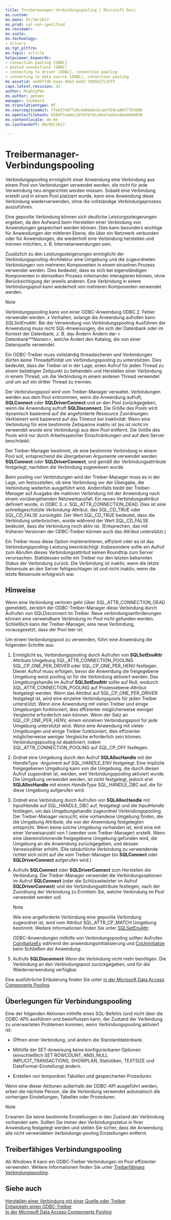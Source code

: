 ```yaml
---
title: Treibermanager-Verbindungspooling | Microsoft Docs
ms.custom: 
ms.date: 01/19/2017
ms.prod: sql-non-specified
ms.reviewer: 
ms.suite: 
ms.technology:
- drivers
ms.tgt_pltfrm: 
ms.topic: article
helpviewer_keywords:
- connection pooling [ODBC]
- pooled connections [ODBC]
- connecting to driver [ODBC], connection pooling
- connecting to data source [ODBC], connection pooling
ms.assetid: ee95ffdb-5aa1-49a3-beb2-7695b27c3df9
caps.latest.revision: 32
author: MightyPen
ms.author: genemi
manager: jhubbard
ms.translationtype: MT
ms.sourcegitcommit: f7e6274d77a9cdd4de6cbcaef559ca99f77b3608
ms.openlocfilehash: b589f7aa0e110767b7dca9be7aa82edee486b058
ms.contentlocale: de-de
ms.lasthandoff: 09/09/2017

---
```

# <a name="driver-manager-connection-pooling"></a>Treibermanager-Verbindungspooling
Verbindungspooling ermöglicht einer Anwendung eine Verbindung aus einem Pool von Verbindungen verwendet werden, die nicht für jede Verwendung neu eingerichtet werden müssen. Sobald eine Verbindung erstellt und in einem Pool platziert wurde, kann eine Anwendung diese Verbindung wiederverwenden, ohne die vollständige Verbindungsprozess auszuführen.  
  
 Eine gepoolte Verbindung können sich deutliche Leistungssteigerungen ergeben, da den Aufwand beim Herstellen einer Verbindung von Anwendungen gespeichert werden können. Dies kann besonders wichtige für Anwendungen der mittleren Ebene, die über ein Netzwerk verbunden oder für Anwendungen, die wiederholt eine Verbindung herstellen und trennen möchten, z. B. Internetanwendungen sein.  
  
 Zusätzlich zu den Leistungssteigerungen ermöglicht der Verbindungspooling-Architektur eine Umgebung und die zugeordneten Verbindungen von mehreren Komponenten in einem einzelnen Prozess verwendet werden. Dies bedeutet, dass es sich bei eigenständigen Komponenten in demselben Prozess miteinander interagieren können, ohne Berücksichtigung der jeweils anderen. Eine Verbindung in einem Verbindungspool kann wiederholt von mehreren Komponenten verwendet werden.  
  
> [!NOTE]  
>  Verbindungspooling kann von einer ODBC-Anwendung ODBC 2. Fehler verwendet werden. *x* Verhalten, solange die Anwendung aufrufen kann *SQLSetEnvAttr*. Bei der Verwendung von Verbindungspooling Ausführen der Anwendung muss nicht SQL-Anweisungen, die sich der Datenbank oder im Kontext der Datenbank, z. B. das Ändern Ändern der \< *Datenbank**Namen*>, welche Ändert den Katalog, die von einer Datenquelle verwendet.  
  
 Ein ODBC-Treiber muss vollständig threadsicheren und Verbindungen dürfen keine Threadaffinität um Verbindungspooling zu unterstützen. Dies bedeutet, dass der Treiber ist in der Lage, einen Aufruf für jeden Thread zu einem beliebigen Zeitpunkt zu behandeln und Herstellen einer Verbindung in einem Thread, um die Verbindung in einem anderen Thread verwendet und um auf ein dritter Thread zu trennen.  
  
 Der Verbindungspool wird vom Treiber-Manager verwaltet. Verbindungen werden aus dem Pool entnommen, wenn die Anwendung aufruft, **SQLConnect** oder **SQLDriverConnect** und an den Pool zurückgegeben, wenn die Anwendung aufruft **SQLDisconnect**. Die Größe des Pools wird dynamisch basierend auf die angeforderte Ressource Zuordnungen. Verkleinert wird basierend auf das Timeout bei Inaktivität: Wenn eine Verbindung für eine bestimmte Zeitspanne inaktiv ist (es ist nicht im verwendet wurde eine Verbindung) aus dem Pool entfernt. Die Größe des Pools wird nur durch Arbeitsspeicher Einschränkungen und auf dem Server beschränkt.  
  
 Der Treiber-Manager bestimmt, ob eine bestimmte Verbindung in einem Pool soll, entsprechend die übergebenen Argumente verwendet werden **SQLConnect** oder **SQLDriverConnect**, und gemäß der Verbindungsattribute festgelegt, nachdem die Verbindung zugewiesen wurde.  
  
 Beim pooling von Verbindungen wird der Treiber-Manager muss es in der Lage, um festzustellen, ob eine Verbindung vor der Übergabe, die Verbindung weiterhin ausgeführt wird. Andernfalls bleibt der Treiber-Manager auf Ausgabe die inaktiven Verbindung mit der Anwendung nach einem vorübergehenden Netzwerkausfall. Ein neues Verbindungsattribut definiert wurde, in ODBC 3.*.x*: SQL_ATTR_CONNECTION_DEAD. Dies ist eine schreibgeschützte Verbindung-Attribut, das SQL_CD_TRUE oder SQL_CD_FALSE zurückgibt. Der Wert SQL_CD_TRUE bedeutet, dass die Verbindung unterbrochen, wurde während der Wert SQL_CD_FALSE bedeutet, dass die Verbindung noch aktiv ist. (Entsprechen, das mit früheren Versionen der ODBC-Treiber können auch das Attribut unterstützt.)  
  
 Ein Treiber muss diese Option implementieren, effizient oder es ist das Verbindungspooling-Leistung beeinträchtigt. Insbesondere sollte ein Aufruf zum Abrufen dieses Verbindungsattribut keinen Roundtrip zum Server verursachen. Stattdessen sollte ein Treiber nur den letzten bekannten Status der Verbindung zurück. Die Verbindung ist inaktiv, wenn die letzte Reiseroute an den Server fehlgeschlagen ist und nicht inaktiv, wenn die letzte Reiseroute erfolgreich war.  
  
## <a name="remarks"></a>Hinweise  
 Wenn eine Verbindung verloren geht (über SQL_ATTR_CONNECTION_DEAD gemeldet), zerstört der ODBC-Treiber-Manager diese Verbindung durch Aufrufen von SQLDisconnect im Treiber. Neue verbindungsanforderungen können eine verwendbare Verbindung im Pool nicht gefunden werden. Schließlich kann der Treiber-Manager, eine neue Verbindung, vorausgesetzt, dass der Pool leer ist.  
  
 Um einem Verbindungspool zu verwenden, führt eine Anwendung die folgenden Schritte aus:  
  
1.  Ermöglicht es, Verbindungspooling durch Aufrufen von **SQLSetEnvAttr** Attributs Umgebung SQL_ATTR_CONNECTION_POOLING SQL_CP_ONE_PER_DRIVER oder SQL_CP_ONE_PER_HENV festlegen. Dieser Aufruf muss erfolgen, bevor die Anwendung die freigegebene Umgebung weist pooling ist für die Verbindung aktiviert werden. Das Umgebungshandle im Aufruf **SQLSetEnvAttr** sollte auf Null, wodurch SQL_ATTR_CONNECTION_POOLING auf Prozessebene-Attribut festgelegt werden. Wenn das Attribut auf SQL_CP_ONE_PER_DRIVER festgelegt ist, wird eine einzelne Verbindungspools für jeden Treiber unterstützt. Wenn eine Anwendung mit vielen Treiber und einige Umgebungen funktioniert, dies effizienter möglicherweise weniger Vergleiche erforderlich sein können. Wenn der Satz an SQL_CP_ONE_PER_HENV, einem einzelnen Verbindungspool für jede Umgebung unterstützt wird. Wenn eine Anwendung mit vielen Umgebungen und einige Treiber funktioniert, dies effizienter möglicherweise weniger Vergleiche erforderlich sein können. Verbindungspooling ist deaktiviert, indem SQL_ATTR_CONNECTION_POOLING auf SQL_CP_OFF festlegen.  
  
2.  Ordnet eine Umgebung durch den Aufruf **SQLAllocHandle** mit der *HandleType* -Argument auf SQL_HANDLE_ENV festgelegt. Eine implizite freigegebenen Umgebung kann von die Umgebung, die durch diesen Aufruf zugeordnet ist, werden, weil Verbindungspooling aktiviert wurde. Die Umgebung verwendet werden, ist nicht festgelegt, jedoch erst **SQLAllocHandle** mit einem *HandleType* SQL_HANDLE_DBC auf, die für diese Umgebung aufgerufen wird.  
  
3.  Ordnet eine Verbindung durch Aufrufen von **SQLAllocHandle** mit *InputHandle* auf SQL_HANDLE_DBC auf, festgelegt und die *InputHandle* festlegen, um das Umgebungshandle zugeordnet Verbindungspooling. Der Treiber-Manager versucht, eine vorhandene Umgebung finden, die die Umgebung Attribute, die von der Anwendung festgelegten entspricht. Wenn keine solche Umgebung vorhanden ist, wird eine mit einer Verweisanzahl von 1 (werden vom Treiber-Manager) erstellt. Wenn eine übereinstimmende freigegebene Umgebung gefunden wird, die Umgebung an die Anwendung zurückgegeben, und dessen Verweiszähler erhöht. (Die tatsächliche Verbindung zu verwendende richtet sich nicht auf die vom Treiber-Manager bis **SQLConnect** oder **SQLDriverConnect** aufgerufen wird.)  
  
4.  Aufrufe **SQLConnect** oder **SQLDriverConnect** zum Herstellen die Verbindung. Der Treiber-Manager verwendet die Verbindungsoptionen im Aufruf **SQLConnect** (oder die Schlüsselwörter im Aufruf **SQLDriverConnect**) und die Verbindungsattribute festlegen, nach der Zuordnung der Verbindung zu Ermitteln Sie, welche Verbindung im Pool verwendet werden soll.  
  
    > [!NOTE]  
    >  Wie eine angeforderte Verbindung eine gepoolte Verbindung zugeordnet ist, wird vom Attribut SQL_ATTR_CP_MATCH Umgebung bestimmt. Weitere Informationen finden Sie unter [SQLSetEnvAttr](../../../odbc/reference/syntax/sqlsetenvattr-function.md).  
  
     ODBC-Anwendungen mithilfe von Verbindungspooling sollten Aufrufen [CoInitializeEx](http://go.microsoft.com/fwlink/?LinkID=116307) während der anwendungsinitialisierung und [CoUninitialize](http://go.microsoft.com/fwlink/?LinkId=116310) beim Schließen der Anwendung.  
  
5.  Aufrufe **SQLDisconnect** Wenn die Verbindung nicht mehr benötigen. Die Verbindung an den Verbindungspool zurückgegeben, und für die Wiederverwendung verfügbar.  
  
 Eine ausführliche Erläuterung finden Sie unter [in der Microsoft Data Access Components Pooling](http://go.microsoft.com/fwlink/?LinkId=120776).  
  
## <a name="connection-pooling-considerations"></a>Überlegungen für Verbindungspooling  
 Eine der folgenden Aktionen mithilfe eines SQL-Befehls (und nicht über die ODBC-API) ausführen und beeinflussen kann, der Zustand der Verbindung zu unerwarteten Problemen kommen, wenn Verbindungspooling aktiviert ist:  
  
-   Öffnen einer Verbindung, und ändern die Standarddatenbank.  
  
-   Mithilfe der SET-Anweisung keine konfigurierbaren Optionen (einschließlich SET ROWCOUNT, ANSI_NULL IMPLICIT_TRANSACTIONS, SHOWPLAN, Statistiken, TEXTSIZE und DateFormat-Einstellung) ändern.  
  
-   Erstellen von temporären Tabellen und gespeicherten Prozeduren.  
  
 Wenn eine dieser Aktionen außerhalb der ODBC-API ausgeführt werden, erben die nächste Person, die die Verbindung verwendet automatisch die vorherigen Einstellungen, Tabellen oder Prozeduren.  
  
> [!NOTE]  
>  Erwarten Sie keine bestimmte Einstellungen in den Zustand der Verbindung vorhanden sein. Sollten Sie immer den Verbindungsstatus in Ihrer Anwendung festgelegt werden und stellen Sie sicher, dass die Anwendung alle nicht verwendeten Verbindungs-pooling Einstellungen entfernt.  
  
## <a name="driver-aware-connection-pooling"></a>Treiberfähiges Verbindungspooling  
 Ab Windows 8 kann ein ODBC-Treiber Verbindungen im Pool effizienter verwenden. Weitere Informationen finden Sie unter [Treiberfähiges Verbindungspooling](../../../odbc/reference/develop-app/driver-aware-connection-pooling.md).  
  
## <a name="see-also"></a>Siehe auch  
 [Herstellen einer Verbindung mit einer Quelle oder Treiber](../../../odbc/reference/develop-app/connecting-to-a-data-source-or-driver.md)   
 [Entwickeln einen ODBC-Treiber](../../../odbc/reference/develop-driver/developing-an-odbc-driver.md)   
 [In der Microsoft Data Access Components Pooling](http://go.microsoft.com/fwlink/?LinkId=120776)
